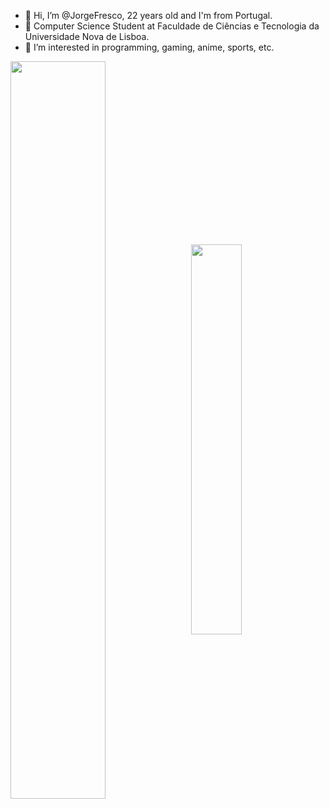 - 👋 Hi, I’m @JorgeFresco, 22 years old and I'm from Portugal.
- 🌱 Computer Science Student at Faculdade de Ciências e Tecnologia da Universidade Nova de Lisboa.
- 👀 I’m interested in programming, gaming, anime, sports, etc.

<div class='container'>
<img style="height: auto; width: 55%;" align="center" class="img" src="https://github-readme-stats.vercel.app/api?username=JorgeFresco&count_private=true&show_icons=true&theme=dracula&include_all_commits=true" />
&nbsp;
<img style="height: auto; width: 40%;" align="center" src="https://github-readme-stats.vercel.app/api/top-langs/?username=JorgeFresco&layout=compact&theme=dracula&langs_count=10" />
</div>
